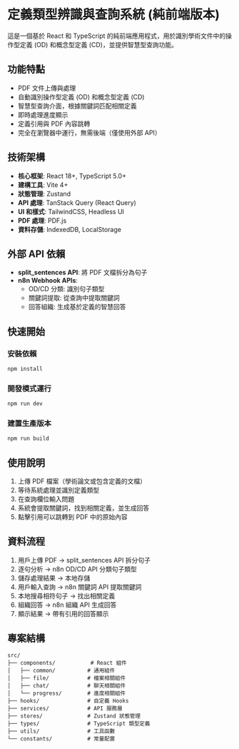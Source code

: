 # 定義類型辨識與查詢系統 (純前端版本)

這是一個基於 React 和 TypeScript 的純前端應用程式，用於識別學術文件中的操作型定義 (OD) 和概念型定義 (CD)，並提供智慧型查詢功能。

## 功能特點

- PDF 文件上傳與處理
- 自動識別操作型定義 (OD) 和概念型定義 (CD)
- 智慧型查詢介面，根據關鍵詞匹配相關定義
- 即時處理進度顯示
- 定義引用與 PDF 內容跳轉
- 完全在瀏覽器中運行，無需後端（僅使用外部 API）

## 技術架構

- **核心框架**: React 18+, TypeScript 5.0+
- **建構工具**: Vite 4+
- **狀態管理**: Zustand
- **API 處理**: TanStack Query (React Query)
- **UI 和樣式**: TailwindCSS, Headless UI
- **PDF 處理**: PDF.js
- **資料存儲**: IndexedDB, LocalStorage

## 外部 API 依賴

- **split_sentences API**: 將 PDF 文檔拆分為句子
- **n8n Webhook APIs**:
  - OD/CD 分類: 識別句子類型
  - 關鍵詞提取: 從查詢中提取關鍵詞
  - 回答組織: 生成基於定義的智慧回答

## 快速開始

### 安裝依賴

```bash
npm install
```

### 開發模式運行

```bash
npm run dev
```

### 建置生產版本

```bash
npm run build
```

## 使用說明

1. 上傳 PDF 檔案（學術論文或包含定義的文檔）
2. 等待系統處理並識別定義類型
3. 在查詢欄位輸入問題
4. 系統會提取關鍵詞，找到相關定義，並生成回答
5. 點擊引用可以跳轉到 PDF 中的原始內容

## 資料流程

1. 用戶上傳 PDF → split_sentences API 拆分句子
2. 逐句分析 → n8n OD/CD API 分類句子類型
3. 儲存處理結果 → 本地存儲
4. 用戶輸入查詢 → n8n 關鍵詞 API 提取關鍵詞
5. 本地搜尋相符句子 → 找出相關定義
6. 組織回答 → n8n 組織 API 生成回答
7. 顯示結果 → 帶有引用的回答顯示

## 專案結構

```
src/
├── components/           # React 組件
│   ├── common/          # 通用組件
│   ├── file/            # 檔案相關組件  
│   ├── chat/            # 聊天相關組件
│   └── progress/        # 進度相關組件
├── hooks/               # 自定義 Hooks
├── services/            # API 服務層
├── stores/              # Zustand 狀態管理
├── types/               # TypeScript 類型定義
├── utils/               # 工具函數
└── constants/           # 常量配置
```
